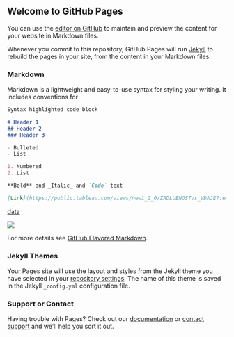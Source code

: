 ## Welcome to GitHub Pages

You can use the [editor on GitHub](https://github.com/evamatl/test1/edit/master/README.md) to maintain and preview the content for your website in Markdown files.

Whenever you commit to this repository, GitHub Pages will run [Jekyll](https://jekyllrb.com/) to rebuild the pages in your site, from the content in your Markdown files.

### Markdown

Markdown is a lightweight and easy-to-use syntax for styling your writing. It includes conventions for

```markdown
Syntax highlighted code block

# Header 1
## Header 2
### Header 3

- Bulleted
- List

1. Numbered
2. List

**Bold** and _Italic_ and `Code` text

[Link](https://public.tableau.com/views/new1_2_0/ZADLUENOSTvs_VDAJE?:embed=y&:display_count=yes&:showVizHome=no#3) and ![Image](src)
```

[data](https://public.tableau.com/views/new1_2_0/ZADLUENOSTvs_VDAJE?:embed=y&:display_count=yes&:showVizHome=no#3)

<div class='tableauPlaceholder' id='viz1549107867565' style='position: relative'><noscript><a href='https:&#47;&#47;data.tvor.me&#47;'><img alt=' ' src='https:&#47;&#47;public.tableau.com&#47;static&#47;images&#47;ne&#47;new1_2_0&#47;ZADLUENOSTvs_VDAJE&#47;1_rss.png' style='border: none' /></a></noscript><object class='tableauViz'  style='display:none;'><param name='host_url' value='https%3A%2F%2Fpublic.tableau.com%2F' /> <param name='embed_code_version' value='3' /> <param name='site_root' value='' /><param name='name' value='new1_2_0&#47;ZADLUENOSTvs_VDAJE' /><param name='tabs' value='no' /><param name='toolbar' value='yes' /><param name='static_image' value='https:&#47;&#47;public.tableau.com&#47;static&#47;images&#47;ne&#47;new1_2_0&#47;ZADLUENOSTvs_VDAJE&#47;1.png' /> <param name='animate_transition' value='yes' /><param name='display_static_image' value='yes' /><param name='display_spinner' value='yes' /><param name='display_overlay' value='yes' /><param name='display_count' value='yes' /></object></div><script type='text/javascript'>                    var divElement = document.getElementById('viz1549107867565');                    var vizElement = divElement.getElementsByTagName('object')[0];                    vizElement.style.width='1936px';vizElement.style.height='1563px';                    var scriptElement = document.createElement('script');                    scriptElement.src = 'https://public.tableau.com/javascripts/api/viz_v1.js';                    vizElement.parentNode.insertBefore(scriptElement, vizElement);                </script>

For more details see [GitHub Flavored Markdown](https://guides.github.com/features/mastering-markdown/).

### Jekyll Themes

Your Pages site will use the layout and styles from the Jekyll theme you have selected in your [repository settings](https://github.com/evamatl/test1/settings). The name of this theme is saved in the Jekyll `_config.yml` configuration file.

### Support or Contact

Having trouble with Pages? Check out our [documentation](https://help.github.com/categories/github-pages-basics/) or [contact support](https://github.com/contact) and we’ll help you sort it out.
